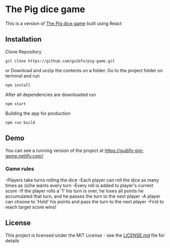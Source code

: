 # The Pig dice game

This is a version of [The Pig dice game](https://en.wikipedia.org/wiki/Pig_(dice_game)) built using React

## Installation

Clone Repository

```
git clone https://github.com/guibfo/pig-game.git
```

or Download and unzip the contents on a folder. Go to the project folder on terminal and run

```
npm install
```

After all dependencies are downloaded run

```
npm start
```

Building the app for production

```
npm run build
```

## Demo

You can see a running version of the project at https://guibfo-pig-game.netlify.com/

### Game rules

-Players take turns rolling the dice
-Each player can roll the dice as many times as (s)he wants every turn
-Every roll is added to player's current score
-If the player rolls a '1' his turn is over, he loses all points he accumulated that turn, and he passes the turn to the next player
-A player can choose to 'Hold' his points and pass the turn to the next player
-First to reach target score wins!

## License

This project is licensed under the MIT License - see the [LICENSE.md](LICENSE.md) file for details
